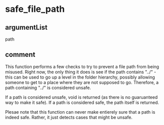 # safe_file_path
## argumentList
path
## comment

This function performs a few checks to try to prevent a file path from being misused.
Right now, the only thing it does is see if the path contains "../" - this can be used to go up a level in the folder hierarchy, possibly allowing someone to get to a place where they are not supposed to go.
Therefore, a path containing "../" is considered unsafe.

If a path is considered unsafe, void is returned (as there is no guaruanteed way to make it safe).
If a path is considered safe, the path itself is returned.

Plesae note that this function can never make entierely sure that a path is indeed safe.
Rather, it just detects cases that might be unsafe.
